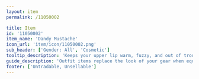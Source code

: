```yaml
---
layout: item
permalink: /11050002

title: Item
id: '11050002'
item_name: 'Dandy Mustache'
icon_url: 'item/icon/11050002.png'
sub_header: ['Gender: All', 'Cosmetic']
tooltip_description: 'Keeps your upper lip warm, fuzzy, and out of trouble.'
guide_description: 'Outfit items replace the look of your gear when equipped.'
footer: ['Untradable, Unsellable']
---
```

